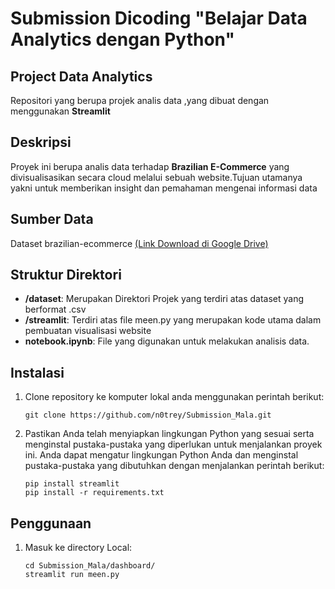 
# Submission Dicoding "Belajar Data Analytics dengan Python"

## Project Data Analytics

 Repositori yang berupa projek analis data ,yang dibuat dengan menggunakan **Streamlit**
## Deskripsi

Proyek ini berupa analis data terhadap **Brazilian E-Commerce** yang divisualisasikan secara cloud melalui sebuah website.Tujuan utamanya yakni untuk memberikan insight dan pemahaman mengenai informasi data

## Sumber Data
Dataset brazilian-ecommerce [(Link Download di Google Drive)](https://drive.google.com/file/d/1MsAjPM7oKtVfJL_wRp1qmCajtSG1mdcK/view)

## Struktur Direktori

- **/dataset**: Merupakan Direktori Projek yang terdiri atas dataset yang berformat .csv
- **/streamlit**: Terdiri atas file meen.py yang merupakan kode utama dalam pembuatan visualisasi website
- **notebook.ipynb**: File yang digunakan untuk melakukan analisis data.

## Instalasi

1. Clone repository ke komputer lokal anda menggunakan perintah berikut:

   ```shell
   git clone https://github.com/n0trey/Submission_Mala.git
   ```
2. Pastikan Anda telah menyiapkan lingkungan Python yang sesuai serta menginstal pustaka-pustaka yang diperlukan untuk menjalankan proyek ini. Anda dapat mengatur lingkungan Python Anda dan menginstal pustaka-pustaka yang dibutuhkan dengan menjalankan perintah berikut:

    ```shell
    pip install streamlit
    pip install -r requirements.txt
    ```

## Penggunaan
1. Masuk ke directory Local:

    ```shell
    cd Submission_Mala/dashboard/
    streamlit run meen.py
    ```





   
